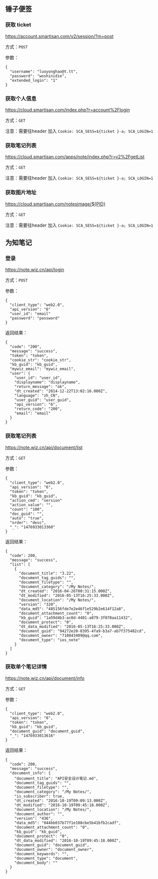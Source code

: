 ## 锤子便签

### 获取 ticket

https://account.smartisan.com/v2/session/?m=post

方式：`POST `

参数：
```
{
  "username": "luoyonghao@t.tt",
  "password": "woshinidie",
  "extended_login": "1"
}
```

### 获取个人信息

https://cloud.smartisan.com/index.php?r=account%2Flogin

方式：`GET`

注意：需要往header 加入 `Cookie: SCA_SESS=${ticket }-a; SCA_LOGIN=1`

### 获取笔记列表

https://cloud.smartisan.com/apps/note/index.php?r=v2%2FgetList 

方式：`GET`

注意：需要往header 加入 `Cookie: SCA_SESS=${ticket }-a; SCA_LOGIN=1`

### 获取图片地址

https://cloud.smartisan.com/notesimage/${PID}

方式：`GET`

注意：需要往header 加入 `Cookie: SCA_SESS=${ticket }-a; SCA_LOGIN=1`

## 为知笔记

### 登录

https://note.wiz.cn/api/login

方式：`POST`

参数：
```
{
  "client_type": "web2.0",
  "api_version": "6"
  "user_id": "email"
  "password": "password"
}
```

返回结果：
```
{
  "code": "200",
  "message": "success",
  "token": "token",
  "cookie_str": "cookie_str",
  "kb_guid": "kb_guid",
  "mywiz_email": "mywiz_email",
  "user": {
    "user_id": "user_id",
    "displayname": "displayname",
    "return_message": "ok",
    "dt_created": "2014-12-22T13:02:16.000Z",
    "language": "zh_CN",
    "user_guid": "user_guid",
    "api_version": "6",
    "return_code": "200",
    "email": "email"
  }
}
```

### 获取笔记列表

https://note.wiz.cn/api/document/list

方式：`GET`

参数：
```
{
  "client_type": "web2.0",
  "api_version": "6",
  "token": "token",
  "kb_guid": "kb_guid",
  "action_cmd": "version"
  "action_value": "",
  "count": "100",
  "doc_guid": "",
  "auto": "true",
  "order": "desc",
  "_": "1476933013368"
}
```

返回结果：

```
{
  "code": 200,
  "message": "success",
  "list": [
    {
      "document_title": "3.22",
      "document_tag_guids": "",
      "document_filetype": "",
      "document_category": "/My Notes/",
      "dt_created": "2016-04-26T00:31:15.000Z",
      "dt_modified": "2016-05-13T16:25:33.000Z",
      "document_location": "/My Notes/",
      "version": "320",
      "data_md5": "485156fde7e2e46f1e529b2e614f12a8",
      "document_attachment_count": "0",
      "kb_guid": "1a59d4b3-ac0d-4401-a879-3f078aa11432",
      "document_protect": "0",
      "dt_data_modified": "2016-05-13T16:25:33.000Z",
      "document_guid": "94272e20-8395-4fa9-b3a7-ab7f375482cd",
      "document_owner": "710843409@qq.com",
      "document_type": "ios_note"
    }
  ]
}
```

### 获取单个笔记详情

https://note.wiz.cn/api/document/info
 
方式：`GET`

参数：
```
{
  "client_type": "web2.0",
  "api_version": "6",
  "token": "token", 
  "kb_guid": "kb_guid",
  "document_guid": "document_guid",
  "_": "1476933013616"
}
```

返回结果：

```
{
  "code": 200,
  "message": "success",
  "document_info": {
    "document_title": "API安全设计笔记.md",
    "document_tag_guids": "",
    "document_filetype": "",
    "document_category": "/My Notes/",
    "is_subscriber": true,
    "dt_created": "2016-10-19T09:09:13.000Z",
    "dt_modified": "2016-10-19T09:45:18.000Z",
    "document_location": "/My Notes/",
    "document_author": "",
    "version": "436",
    "data_md5": "044bb037b77f1e108cbe5b41bfb2cadf",
    "document_attachment_count": "0",
    "kb_guid": "kb_guid",
    "document_protect": "0",
    "dt_data_modified": "2016-10-19T09:45:18.000Z",
    "document_guid": "document_guid",
    "document_owner": "document_owner",
    "document_keywords": "",
    "document_type": "document",
    "document_body": "﻿"
  }
}
```


 
 
